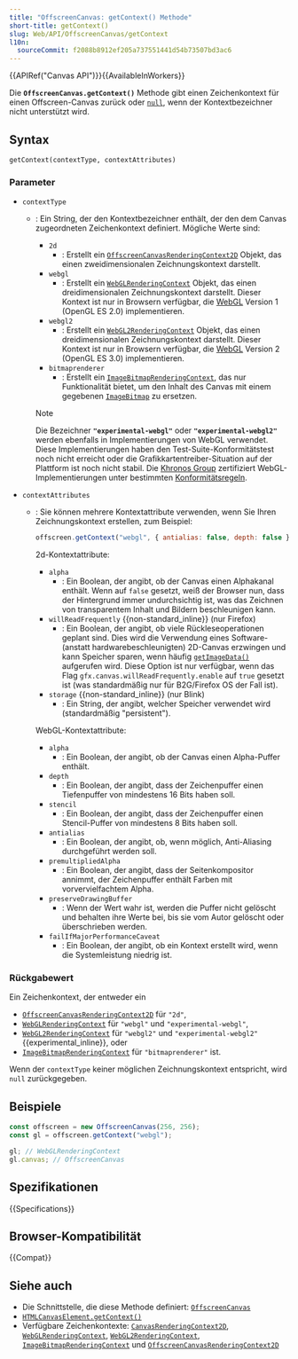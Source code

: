 ```yaml
---
title: "OffscreenCanvas: getContext() Methode"
short-title: getContext()
slug: Web/API/OffscreenCanvas/getContext
l10n:
  sourceCommit: f2088b8912ef205a737551441d54b73507bd3ac6
---
```


{{APIRef("Canvas API")}}{{AvailableInWorkers}}

Die **`OffscreenCanvas.getContext()`** Methode gibt einen Zeichenkontext für einen Offscreen-Canvas zurück oder [`null`](/de/docs/Web/JavaScript/Reference/Operators/null), wenn der Kontextbezeichner nicht unterstützt wird.

## Syntax

```js-nolint
getContext(contextType, contextAttributes)
```

### Parameter

- `contextType`

  - : Ein String, der den Kontextbezeichner enthält, der den dem Canvas zugeordneten Zeichenkontext definiert. Mögliche Werte sind:

    - `2d`
      - : Erstellt ein [`OffscreenCanvasRenderingContext2D`](/de/docs/Web/API/OffscreenCanvasRenderingContext2D) Objekt, das einen zweidimensionalen Zeichnungskontext darstellt.
    - `webgl`
      - : Erstellt ein [`WebGLRenderingContext`](/de/docs/Web/API/WebGLRenderingContext) Objekt, das einen dreidimensionalen Zeichnungskontext darstellt.
        Dieser Kontext ist nur in Browsern verfügbar, die [WebGL](/de/docs/Web/API/WebGL_API) Version 1 (OpenGL ES 2.0) implementieren.
    - `webgl2`
      - : Erstellt ein [`WebGL2RenderingContext`](/de/docs/Web/API/WebGL2RenderingContext) Objekt, das einen dreidimensionalen Zeichnungskontext darstellt.
        Dieser Kontext ist nur in Browsern verfügbar, die [WebGL](/de/docs/Web/API/WebGL_API) Version 2 (OpenGL ES 3.0) implementieren.
    - `bitmaprenderer`
      - : Erstellt ein [`ImageBitmapRenderingContext`](/de/docs/Web/API/ImageBitmapRenderingContext), das nur Funktionalität bietet, um den Inhalt des Canvas mit einem gegebenen [`ImageBitmap`](/de/docs/Web/API/ImageBitmap) zu ersetzen.

    > [!NOTE]
    > Die Bezeichner **`"experimental-webgl"`** oder **`"experimental-webgl2"`** werden ebenfalls in Implementierungen von WebGL verwendet.
    > Diese Implementierungen haben den Test-Suite-Konformitätstest noch nicht erreicht oder die Grafikkartentreiber-Situation auf der Plattform ist noch nicht stabil.
    > Die [Khronos Group](https://www.khronos.org/) zertifiziert WebGL-Implementierungen unter bestimmten [Konformitätsregeln](https://registry.khronos.org/webgl/sdk/tests/CONFORMANCE_RULES.txt).

- `contextAttributes`

  - : Sie können mehrere Kontextattribute verwenden, wenn Sie Ihren Zeichnungskontext erstellen, zum Beispiel:

    ```js
    offscreen.getContext("webgl", { antialias: false, depth: false });
    ```

    2d-Kontextattribute:

    - `alpha`
      - : Ein Boolean, der angibt, ob der Canvas einen Alphakanal enthält. Wenn auf `false` gesetzt, weiß der Browser nun, dass der Hintergrund immer undurchsichtig ist, was das Zeichnen von transparentem Inhalt und Bildern beschleunigen kann.
    - `willReadFrequently` {{non-standard_inline}} (nur Firefox)
      - : Ein Boolean, der angibt, ob viele Rückleseoperationen geplant sind.
        Dies wird die Verwendung eines Software- (anstatt hardwarebeschleunigten) 2D-Canvas erzwingen und kann Speicher sparen, wenn häufig [`getImageData()`](/de/docs/Web/API/CanvasRenderingContext2D/getImageData) aufgerufen wird.
        Diese Option ist nur verfügbar, wenn das Flag `gfx.canvas.willReadFrequently.enable` auf `true` gesetzt ist (was standardmäßig nur für B2G/Firefox OS der Fall ist).
    - `storage` {{non-standard_inline}} (nur Blink)
      - : Ein String, der angibt, welcher Speicher verwendet wird (standardmäßig "persistent").

    WebGL-Kontextattribute:

    - `alpha`
      - : Ein Boolean, der angibt, ob der Canvas einen Alpha-Puffer enthält.
    - `depth`
      - : Ein Boolean, der angibt, dass der Zeichenpuffer einen Tiefenpuffer von mindestens 16 Bits haben soll.
    - `stencil`
      - : Ein Boolean, der angibt, dass der Zeichenpuffer einen Stencil-Puffer von mindestens 8 Bits haben soll.
    - `antialias`
      - : Ein Boolean, der angibt, ob, wenn möglich, Anti-Aliasing durchgeführt werden soll.
    - `premultipliedAlpha`
      - : Ein Boolean, der angibt, dass der Seitenkompositor annimmt, der Zeichenpuffer enthält Farben mit vorvervielfachtem Alpha.
    - `preserveDrawingBuffer`
      - : Wenn der Wert wahr ist, werden die Puffer nicht gelöscht und behalten ihre Werte bei, bis sie vom Autor gelöscht oder überschrieben werden.
    - `failIfMajorPerformanceCaveat`
      - : Ein Boolean, der angibt, ob ein Kontext erstellt wird, wenn die Systemleistung niedrig ist.

### Rückgabewert

Ein Zeichenkontext, der entweder ein

- [`OffscreenCanvasRenderingContext2D`](/de/docs/Web/API/OffscreenCanvasRenderingContext2D) für `"2d"`,
- [`WebGLRenderingContext`](/de/docs/Web/API/WebGLRenderingContext) für `"webgl"` und `"experimental-webgl"`,
- [`WebGL2RenderingContext`](/de/docs/Web/API/WebGL2RenderingContext) für `"webgl2"` und `"experimental-webgl2"` {{experimental_inline}}, oder
- [`ImageBitmapRenderingContext`](/de/docs/Web/API/ImageBitmapRenderingContext) für `"bitmaprenderer"` ist.

Wenn der `contextType` keiner möglichen Zeichnungskontext entspricht, wird `null` zurückgegeben.

## Beispiele

```js
const offscreen = new OffscreenCanvas(256, 256);
const gl = offscreen.getContext("webgl");

gl; // WebGLRenderingContext
gl.canvas; // OffscreenCanvas
```

## Spezifikationen

{{Specifications}}

## Browser-Kompatibilität

{{Compat}}

## Siehe auch

- Die Schnittstelle, die diese Methode definiert: [`OffscreenCanvas`](/de/docs/Web/API/OffscreenCanvas)
- [`HTMLCanvasElement.getContext()`](/de/docs/Web/API/HTMLCanvasElement/getContext)
- Verfügbare Zeichenkontexte: [`CanvasRenderingContext2D`](/de/docs/Web/API/CanvasRenderingContext2D), [`WebGLRenderingContext`](/de/docs/Web/API/WebGLRenderingContext), [`WebGL2RenderingContext`](/de/docs/Web/API/WebGL2RenderingContext), [`ImageBitmapRenderingContext`](/de/docs/Web/API/ImageBitmapRenderingContext) und [`OffscreenCanvasRenderingContext2D`](/de/docs/Web/API/OffscreenCanvasRenderingContext2D)
